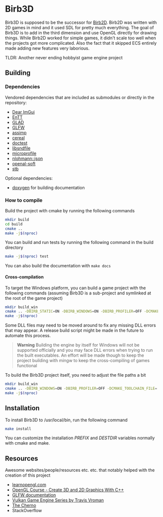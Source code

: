 # Birb3D

Birb3D is supposed to be the successor for [Birb2D](http://birbgitfh224rep6tmdofmr6qlo6wx43umqzt3hjubnncr55sdlfmtad.onion/toasterbirb/Birb2D). Birb2D was written with 2D games in mind and it used SDL for pretty much everything. The goal of Birb3D is to add in the third dimension and use OpenGL directly for drawing things. While Birb2D worked for simple games, it didn't scale too well when the projects got more complicated. Also the fact that it skipped ECS entirely made adding new features very laborious.

TLDR: Another never ending hobbyist game engine project

## Building

### Dependencies
Vendored dependencies that are included as submodules or directly in the repository:
- [Dear ImGui](https://github.com/ocornut/imgui/tree/docking)
- [EnTT](https://github.com/skypjack/entt)
- [GLAD](https://github.com/Dav1dde/glad)
- [GLFW](https://www.glfw.org/)
- [assimp](https://github.com/assimp/assimp)
- [cereal](https://github.com/USCiLab/cereal)
- [doctest](https://github.com/doctest/doctest)
- [libsndfile](https://github.com/libsndfile/libsndfile)
- [microprofile](https://github.com/jonasmr/microprofile)
- [nlohmann::json](https://github.com/nlohmann/json)
- [openal-soft](https://github.com/kcat/openal-soft)
- [stb](https://github.com/nothings/stb)

Optional dependencies:
- [doxygen](https://www.doxygen.nl/index.html) for building documentation

### How to compile
Build the project with cmake by running the following commands
```sh
mkdir build
cd build
cmake ..
make -j$(nproc)
```

You can build and run tests by running the following command in the build directory
```sh
make -j$(nproc) test
```

You can also build the documentation with `make docs`

#### Cross-compilation
To target the Windows platform, you can build a game project with the following commands (assuming Birb3D is a sub-project and symlinked at the root of the game project)
```sh
mkdir build_win
cmake .. -DBIRB_STATIC=ON -DBIRB_WINDOWS=ON -DBIRB_PROFILER=OFF -DCMAKE_TOOLCHAIN_FILE=../Birb3D/x86_64-w64-mingw32.cmake -DCMAKE_CXX_FLAGS="-std=c++20 -static -static-libstdc++"
make -j$(nproc)
```

Some DLL files may need to be moved around to fix any missing DLL errors that may appear. A release build script might be made in the future to automate this process.

> **Warning**
> Building the engine by itself for Windows will not be supported officially and you may face DLL errors when trying to run the built executables. An effort will be made though to keep the project building with mingw to keep the cross-compiling of games functional

To build the Birb3D project itself, you need to adjust the file paths a bit
```sh
mkdir build_win
cmake .. -DBIRB_WINDOWS=ON -DBIRB_PROFILER=OFF -DCMAKE_TOOLCHAIN_FILE=../x86_64-w64-mingw32.cmake -DCMAKE_CXX_FLAGS="-std=c++20"
make -j$(nproc)
```


## Installation
To install Birb3D to /usr/local/bin, run the following command
```sh
make install
```
You can customize the installation *PREFIX* and *DESTDIR* variables normally with cmake and make.

## Resources
Awesome websites/people/resources etc. etc. that notably helped with the creation of this project

- [learnopengl.com](https://learnopengl.com)
- [OpenGL Course - Create 3D and 2D Graphics With C++](https://www.youtube.com/watch?v=45MIykWJ-C4&t=1716)
- [GLFW documentation](https://www.glfw.org/documentation.html)
- [Vulkan Game Engine Series by Travis Vroman](https://www.youtube.com/watch?v=teg23SJlyl8)
- [The Cherno](https://www.youtube.com/channel/UCQ-W1KE9EYfdxhL6S4twUNw)
- StackOverflow

